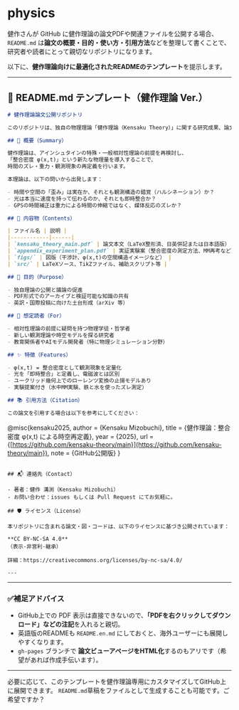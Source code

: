 # physics
健作さんが GitHub に健作理論の論文PDFや関連ファイルを公開する場合、`README.md` は**論文の概要・目的・使い方・引用方法**などを整理して書くことで、研究者や読者にとって親切なリポジトリになります。

以下に、**健作理論向けに最適化されたREADMEのテンプレート**を提示します。

---

## 📘 README.md テンプレート（健作理論 Ver.）

```markdown
# 健作理論論文公開リポジトリ

このリポジトリは、独自の物理理論「健作理論（Kensaku Theory）」に関する研究成果、論文、図表、付録などを公開する目的で作成されました。

## 📄 概要（Summary）

健作理論は、アインシュタインの特殊・一般相対性理論の前提を再検討し、  
「整合密度 φ(x,t)」という新たな物理量を導入することで、  
時間のズレ・重力・観測現象の再定義を行います。

本理論は、以下の問いから出発します：

- 時間や空間の「歪み」は実在か、それとも観測構造の錯覚（ハルシネーション）か？
- 光は本当に速度を持って伝わるのか、それとも即時整合か？
- GPSの時間補正は重力による時間の伸縮ではなく、媒体反応のズレか？

## 📁 内容物（Contents）

| ファイル名 | 説明 |
|------------|------|
| `kensaku_theory_main.pdf` | 論文本文（LaTeX整形済、日英併記または日本語版） |
| `appendix_experiment_plan.pdf` | 実証実験案（整合密度の測定方法、MM再考など） |
| `figs/` | 図版（干渉計、φ(x,t)の空間構造イメージなど） |
| `src/` | LaTeXソース、TikZファイル、補助スクリプト等 |

## 🔬 目的（Purpose）

- 独自理論の公開と議論の促進
- PDF形式でのアーカイブと検証可能な知識の共有
- 英訳・国際投稿に向けた土台形成（arXiv 等）

## 🧪 想定読者（For）

- 相対性理論の前提に疑問を持つ物理学徒・哲学者
- 新しい観測理論や時空モデルを探る研究者
- 教育関係者やAIモデル開発者（特に物理シミュレーション分野）

## ✨ 特徴（Features）

- φ(x,t) = 整合密度として観測現象を定量化
- 光を「即時整合」と定義し、電磁波とは区別
- ユークリッド幾何上でのローレンツ変換の止揚モデルあり
- 実験提案付き（水中MM実験、鉄と水を使ったズレ測定）

## 📚 引用方法（Citation）

この論文を引用する場合は以下を参考にしてください：

```

@misc{kensaku2025,
author = {Kensaku Mizobuchi},
title = {健作理論：整合密度 φ(x,t) による時空再定義},
year = {2025},
url = {[https://github.com/kensaku-theory/main}](https://github.com/kensaku-theory/main}),
note = {GitHub公開版}
}

```

## 📬 連絡先（Contact）

- 著者：健作 溝渕（Kensaku Mizobuchi）  
- お問い合わせ：issues もしくは Pull Request にてお気軽に。

## 🛡️ ライセンス（License）

本リポジトリに含まれる論文・図・コードは、以下のライセンスに基づき公開されています：

**CC BY-NC-SA 4.0**  
（表示-非営利-継承）

詳細：https://creativecommons.org/licenses/by-nc-sa/4.0/

---
```

---

### ✅補足アドバイス

* GitHub上での PDF 表示は直接できないので、**「PDFを右クリックしてダウンロード」などの注記**を入れると親切。
* 英語版のREADMEも `README.en.md` にしておくと、海外ユーザーにも展開しやすくなります。
* `gh-pages` ブランチで **論文ビューアページをHTML化**するのもアリです（希望があれば作成手伝います）。

---

必要に応じて、このテンプレートを健作理論専用にカスタマイズしてGitHub上に展開できます。
`README.md`草稿をファイルとして生成することも可能です。ご希望ですか？
